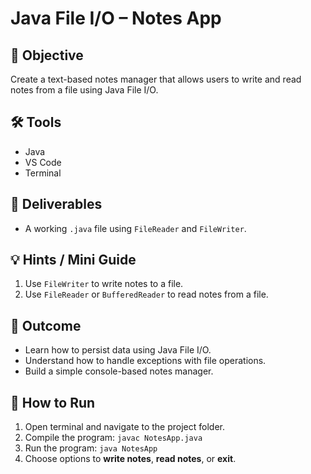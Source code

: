 # Java File I/O – Notes App

## 📌 Objective
Create a text-based notes manager that allows users to write and read notes from a file using Java File I/O.

## 🛠️ Tools
- Java  
- VS Code  
- Terminal  

## 📂 Deliverables
- A working `.java` file using `FileReader` and `FileWriter`.

## 💡 Hints / Mini Guide
1. Use `FileWriter` to write notes to a file.  
2. Use `FileReader` or `BufferedReader` to read notes from a file.  

## 🎯 Outcome
- Learn how to persist data using Java File I/O.  
- Understand how to handle exceptions with file operations.  
- Build a simple console-based notes manager.  

## 🚀 How to Run
1. Open terminal and navigate to the project folder.  
2. Compile the program: `javac NotesApp.java`  
3. Run the program: `java NotesApp`  
4. Choose options to **write notes**, **read notes**, or **exit**.  
